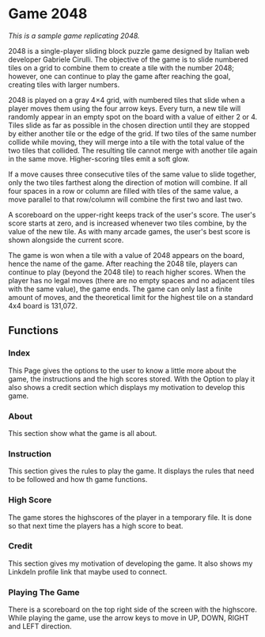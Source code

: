 # Game 2048

*This is a sample game replicating 2048.*

2048 is a single-player sliding block puzzle game designed by Italian web developer Gabriele Cirulli.
The objective of the game is to slide numbered tiles on a grid to combine them to create a tile with the number 2048; however, one can continue to play the game after reaching the goal, creating tiles with larger numbers.

2048 is played on a gray 4×4 grid, with numbered tiles that slide when a player moves them using the four arrow keys.
Every turn, a new tile will randomly appear in an empty spot on the board with a value of either 2 or 4.
Tiles slide as far as possible in the chosen direction until they are stopped by either another tile or the edge of the grid.
If two tiles of the same number collide while moving, they will merge into a tile with the total value of the two tiles that collided.
The resulting tile cannot merge with another tile again in the same move. Higher-scoring tiles emit a soft glow.

If a move causes three consecutive tiles of the same value to slide together, only the two tiles farthest along the direction of motion will combine.
If all four spaces in a row or column are filled with tiles of the same value, a move parallel to that row/column will combine the first two and last two.

A scoreboard on the upper-right keeps track of the user's score.
The user's score starts at zero, and is increased whenever two tiles combine, by the value of the new tile.
As with many arcade games, the user's best score is shown alongside the current score.

The game is won when a tile with a value of 2048 appears on the board, hence the name of the game.
After reaching the 2048 tile, players can continue to play (beyond the 2048 tile) to reach higher scores.
When the player has no legal moves (there are no empty spaces and no adjacent tiles with the same value), the game ends.
The game can only last a finite amount of moves, and the theoretical limit for the highest tile on a standard 4x4 board is 131,072.

## Functions 

### Index

This Page gives the options to the user to know a little more about the game, the instructions and the high scores stored.
With the Option to play it also shows a credit section which displays my motivation to develop this game.

### About

This section show what the game is all about.

### Instruction

This section gives the rules to play the game. It displays the rules that need to be followed and how th game functions.

### High Score

The game stores the highscores of the player in a temporary file. It is done so that next time the players has a high score to beat.

### Credit

This section gives my motivation of developing the game. It also shows my LinkdeIn profile link that maybe used to connect.

### Playing The Game

There is a scoreboard on the top right side of the screen with the highscore.
While playing the game, use the arrow keys to move in UP, DOWN, RIGHT and LEFT direction.


